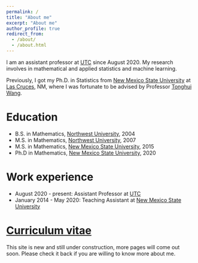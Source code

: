 ```yaml
---
permalink: /
title: "About me"
excerpt: "About me"
author_profile: true
redirect_from: 
  - /about/
  - /about.html
---
```


I am an assistant professor at  [UTC](https://www.utc.edu/) since August 2020. My research involves in mathematical and applied statistics and machine learning.

Previously, I got my Ph.D. in Statistics from  [New Mexico State University](https://www.nmsu.edu/) at [Las Cruces](https://www.las-cruces.org/), NM, where I was fortunate to be advised by Professor  [Tonghui Wang](https://math.nmsu.edu/tenure-track-faculty/name/tonghui-tony-wang/). 


Education
======
* B.S. in Mathematics, [Northwest University](www.nwu.edu.cn), 2004
* M.S. in Mathematics, [Northwest University](www.nwu.edu.cn), 2007
* M.S. in Mathematics, [New Mexico State University](www.nmsu.edu), 2015
* Ph.D in Mathematics, [New Mexico State University](www.nmsu.edu), 2020

Work experience
======
* August 2020 - present: Assistant Professor at [UTC](www.utc.edu) 
* January 2014 - May 2020: Teaching Assistant at [ New Mexico State University](www.nmsu.edu)
  



  
[Curriculum vitae](https://github.com/ziwei-utc/ziwei-utc.github.io/tree/master/files/ziweiCV.pdf)
======


This site is new and still under construction, more pages will come out soon. Please check it back if you are willing to know more about me.



